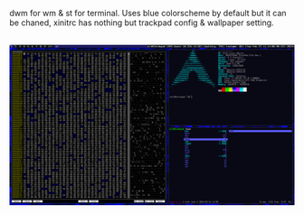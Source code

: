 <p>dwm for wm & st for terminal. Uses blue colorscheme by default but it can be chaned, xinitrc has nothing but trackpad config & wallpaper setting.</p>

<br>

<img src="desktop.png">

